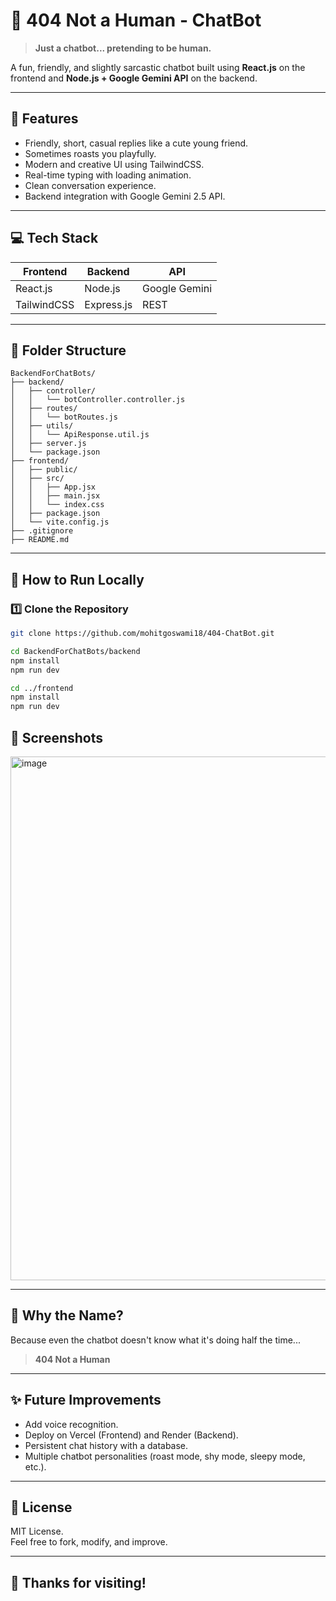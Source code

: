# 🦾 404 Not a Human - ChatBot

> **Just a chatbot... pretending to be human.**

A fun, friendly, and slightly sarcastic chatbot built using **React.js** on the frontend and **Node.js + Google Gemini API** on the backend.

---

## 🚀 Features
- Friendly, short, casual replies like a cute young friend.
- Sometimes roasts you playfully.
- Modern and creative UI using TailwindCSS.
- Real-time typing with loading animation.
- Clean conversation experience.
- Backend integration with Google Gemini 2.5 API.

---

## 💻 Tech Stack
| Frontend   | Backend  | API           |
|------------|----------|---------------|
| React.js   | Node.js  | Google Gemini |
| TailwindCSS| Express.js | REST        |

---

## 📂 Folder Structure
```
BackendForChatBots/
├── backend/
│   ├── controller/
│   │   └── botController.controller.js
│   ├── routes/
│   │   └── botRoutes.js
│   ├── utils/
│   │   └── ApiResponse.util.js
│   ├── server.js
│   └── package.json
├── frontend/
│   ├── public/
│   ├── src/
│   │   ├── App.jsx
│   │   ├── main.jsx
│   │   └── index.css
│   ├── package.json
│   └── vite.config.js
├── .gitignore
├── README.md

```

---

## 🔧 How to Run Locally

### 1️⃣ Clone the Repository  
```bash
git clone https://github.com/mohitgoswami18/404-ChatBot.git

cd BackendForChatBots/backend
npm install
npm run dev

cd ../frontend
npm install
npm run dev

```

## 🎨 Screenshots

<img width="1814" height="838" alt="image" src="https://github.com/user-attachments/assets/e6278e5c-36e5-431e-8a16-70a2fda10d55" />


---

## 📢 Why the Name?

Because even the chatbot doesn't know what it's doing half the time...  

> **404 Not a Human**

---

## ✨ Future Improvements
- Add voice recognition.
- Deploy on Vercel (Frontend) and Render (Backend).
- Persistent chat history with a database.
- Multiple chatbot personalities (roast mode, shy mode, sleepy mode, etc.).

---

## 📜 License
MIT License.  
Feel free to fork, modify, and improve.

---

## 👏 Thanks for visiting!

